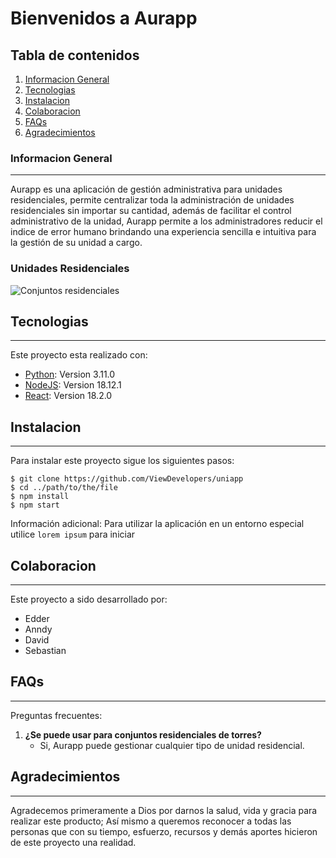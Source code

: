 # Bienvenidos a Aurapp

## Tabla de contenidos
1. [Informacion General](#informacion-general)
2. [Tecnologias](#tecnologias)
3. [Instalacion](#instalacion)
4. [Colaboracion](#colaboracion)
5. [FAQs](#faqs)
6. [Agradecimientos](#agradecimientos)

### Informacion General
***
Aurapp es una aplicación de gestión administrativa para unidades residenciales, permite centralizar toda la administración de unidades residenciales sin importar
su cantidad, además de facilitar el control administrativo de la unidad, Aurapp permite a los administradores reducir el indice de error humano brindando una experiencia
sencilla e intuitiva para la gestión de su unidad a cargo.

### Unidades Residenciales
![Conjuntos residenciales](https://www.metrocuadrado.com/noticias/assets/backend/field/image/68678231_ml.jpg)


## Tecnologias
***
Este proyecto esta realizado con:
* [Python](https://www.python.org/): Version 3.11.0
* [NodeJS](https://nodejs.org/es/): Version 18.12.1
* [React](https://es.reactjs.org/): Version 18.2.0

## Instalacion
***
Para instalar este proyecto sigue los siguientes pasos: 
```
$ git clone https://github.com/ViewDevelopers/uniapp
$ cd ../path/to/the/file
$ npm install
$ npm start
```
Información adicional: Para utilizar la aplicación en un entorno especial utilice ``lorem ipsum`` para iniciar

## Colaboracion
***
Este proyecto a sido desarrollado por:
* Edder
* Anndy
* David 
* Sebastian

## FAQs
***
Preguntas frecuentes:
1. **¿Se puede usar para conjuntos residenciales de torres?**
	* Si, Aurapp puede gestionar cualquier tipo de unidad residencial. 

## Agradecimientos
***
Agradecemos primeramente a Dios por darnos la salud, vida y gracia para realizar este producto; Así mismo a queremos reconocer a todas las personas
que con su tiempo, esfuerzo, recursos y demás aportes hicieron de este proyecto una realidad.
